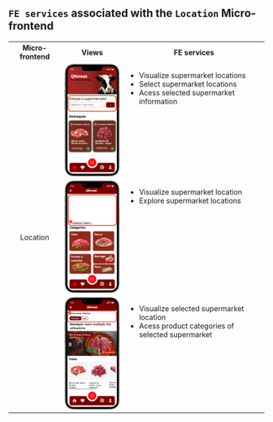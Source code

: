 ## `FE services` associated with the `Location` Micro-frontend

<table>
  <tr>
    <th>Micro-frontend</th>
    <th>Views</th>
    <th>FE services</th>
  </tr>
  <tr>
    <td rowspan="5" style="text-align: center;">Location</td>
    <td><img src="https://github.com/DuarteVDG/aw-project/blob/main/fe-services/images/Location2.png?raw=true" style="width: 150px; height: auto;" /></td>
    <td style="vertical-align: top;">
      <ul>
        <li>Visualize supermarket locations</li>
        <li>Select supermarket locations</li>
        <li>Acess selected supermarket information</li>
      </ul>
    </td>
  </tr>
  <tr>
    <td><img src="https://github.com/DuarteVDG/aw-project/blob/main/fe-services/images/Location1.png?raw=true" style="width: 150px; height: auto;" /></td>
    <td style="vertical-align: top;">
      <ul>
        <li>Visualize supermarket location</li>
        <li>Explore supermarket locations</li>
      </ul>
    </td>
  </tr>
  <tr>
    <td><img src="https://github.com/DuarteVDG/aw-project/blob/main/fe-services/images/Location3.png?raw=true" style="width: 150px; height: auto;" /></td>
    <td style="vertical-align: top;">
      <ul>
        <li>Visualize selected supermarket location</li>
        <li>Acess product categories of selected supermarket</li>
      </ul>
    </td>
  </tr>
</table>
